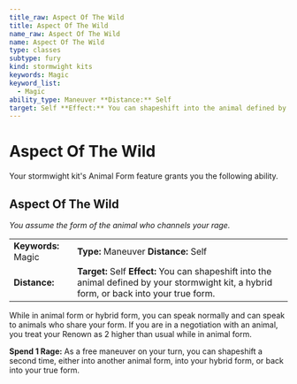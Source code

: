 ```yaml
---
title_raw: Aspect Of The Wild
title: Aspect Of The Wild
name_raw: Aspect Of The Wild
name: Aspect Of The Wild
type: classes
subtype: fury
kind: stormwight kits
keywords: Magic
keyword_list:
  - Magic
ability_type: Maneuver **Distance:** Self
target: Self **Effect:** You can shapeshift into the animal defined by your stormwight kit, a hybrid form, or back into your true form.
---
```


# Aspect Of The Wild

Your stormwight kit's Animal Form feature grants you the following ability.

## Aspect Of The Wild

*You assume the form of the animal who channels your rage.*

|                     |                                                                                                                                             |
| :------------------ | :------------------------------------------------------------------------------------------------------------------------------------------ |
| **Keywords:** Magic | **Type:** Maneuver **Distance:** Self                                                                                                       |
| **Distance:**       | **Target:** Self **Effect:** You can shapeshift into the animal defined by your stormwight kit, a hybrid form, or back into your true form. |

While in animal form or hybrid form, you can speak normally and can speak to animals who share your form. If you are in a negotiation with an animal, you treat your Renown as 2 higher than usual while in animal form.

**Spend 1 Rage:** As a free maneuver on your turn, you can shapeshift a second time, either into another animal form, into your hybrid form, or back into your true form.
